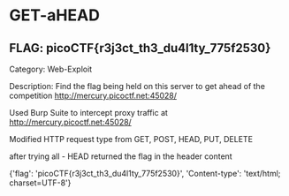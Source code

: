 # GET-aHEAD

## FLAG: picoCTF{r3j3ct_th3_du4l1ty_775f2530}

Category: Web-Exploit

Description: Find the flag being held on this server to get ahead of the competition <http://mercury.picoctf.net:45028/>

Used Burp Suite to intercept proxy traffic at <http://mercury.picoctf.net:45028/>

Modified HTTP request type from GET, POST, HEAD, PUT, DELETE

after trying all - HEAD returned the flag in the header content

{'flag': 'picoCTF{r3j3ct_th3_du4l1ty_775f2530}', 'Content-type': 'text/html; charset=UTF-8'}
